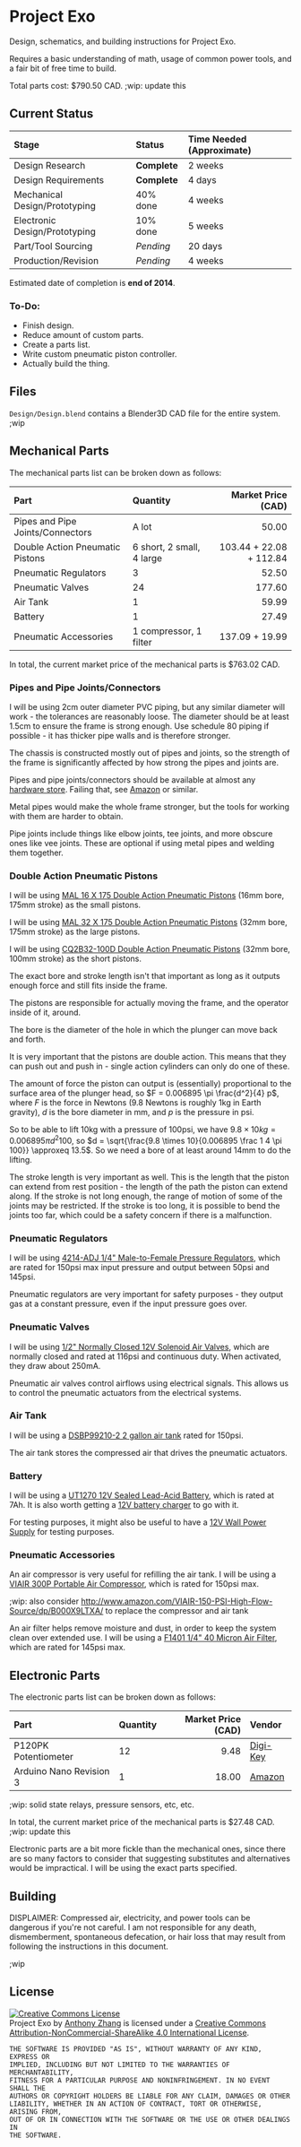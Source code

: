 Project Exo
===========
Design, schematics, and building instructions for Project Exo.

Requires a basic understanding of math, usage of common power tools, and a fair bit of free time to build.

Total parts cost: \$790.50 CAD. ;wip: update this

Current Status
--------------

| Stage                         | Status        | Time Needed (Approximate) |
|:------------------------------|:--------------|:--------------------------|
| Design Research               | **Complete**  | 2 weeks                   |
| Design Requirements           | **Complete**  | 4 days                    |
| Mechanical Design/Prototyping | 40% done      | 4 weeks                   |
| Electronic Design/Prototyping | 10% done      | 5 weeks                   |
| Part/Tool Sourcing            | _Pending_     | 20 days                   |
| Production/Revision           | _Pending_     | 4 weeks                   |

Estimated date of completion is **end of 2014**.

### To-Do:

* Finish design.
* Reduce amount of custom parts.
* Create a parts list.
* Write custom pneumatic piston controller.
* Actually build the thing.

Files
-----

`Design/Design.blend` contains a Blender3D CAD file for the entire system.
;wip

Mechanical Parts
----------------

The mechanical parts list can be broken down as follows:

| Part                             | Quantity                  | Market Price (CAD)      |
|:---------------------------------|:--------------------------|------------------------:|
| Pipes and Pipe Joints/Connectors | A lot                     |                   50.00 |
| Double Action Pneumatic Pistons  | 6 short, 2 small, 4 large | 103.44 + 22.08 + 112.84 |
| Pneumatic Regulators             | 3                         |                   52.50 |
| Pneumatic Valves                 | 24                        |                  177.60 |
| Air Tank                         | 1                         |                   59.99 |
| Battery                          | 1                         |                   27.49 |
| Pneumatic Accessories            | 1 compressor, 1 filter    |          137.09 + 19.99 |

In total, the current market price of the mechanical parts is \$763.02 CAD.

### Pipes and Pipe Joints/Connectors

I will be using 2cm outer diameter PVC piping, but any similar diameter will work - the tolerances are reasonably loose. The diameter should be at least 1.5cm to ensure the frame is strong enough. Use schedule 80 piping if possible - it has thicker pipe walls and is therefore stronger.

The chassis is constructed mostly out of pipes and joints, so the strength of the frame is significantly affected by how strong the pipes and joints are.

Pipes and pipe joints/connectors should be available at almost any [hardware store](http://homehardware.ca/en/rec/index.htm/Plumbing-Electrical/Plumbing/Waterworks/Water-Pipes/Pvc/1-1-4-x-10-PVC-Pressure-Pipe/_/N-2pqfZ67l/Ne-67n/Ntk-All_EN/R-I3262061). Failing that, see [Amazon](http://www.amazon.com/Charlotte-Pipe-PVC-04010-0200/dp/B003OSSDWW/) or similar.

Metal pipes would make the whole frame stronger, but the tools for working with them are harder to obtain.

Pipe joints include things like elbow joints, tee joints, and more obscure ones like vee joints. These are optional if using metal pipes and welding them together.

### Double Action Pneumatic Pistons

I will be using [MAL 16 X 175 Double Action Pneumatic Pistons](http://www.ebay.com/itm/1Pcs-Single-Rod-16-x-175-Dual-Action-Mini-Pneumatic-Cylinder-/141094409413) (16mm bore, 175mm stroke) as the small pistons.

I will be using [MAL 32 X 175 Double Action Pneumatic Pistons](http://www.ebay.com/itm/32mm-Bore-175mm-Stroke-Double-Action-Aluminum-Alloy-Pneumatic-Air-Cylinder-/310973376044) (32mm bore, 175mm stroke) as the large pistons.

I will be using [CQ2B32-100D Double Action Pneumatic Pistons](http://www.ebay.com/itm/General-Model-CQ2B32-100D-Compact-Cylinder-Double-Acting-32-100mm-/360898853102) (32mm bore, 100mm stroke) as the short pistons.

The exact bore and stroke length isn't that important as long as it outputs enough force and still fits inside the frame.

The pistons are responsible for actually moving the frame, and the operator inside of it, around.

The bore is the diameter of the hole in which the plunger can move back and forth.

It is very important that the pistons are double action. This means that they can push out and push in - single action cylinders can only do one of these.

The amount of force the piston can output is (essentially) proportional to the surface area of the plunger head, so $F = 0.006895 \pi \frac{d^2}{4} p$, where $F$ is the force in Newtons (9.8 Newtons is roughly 1kg in Earth gravity), $d$ is the bore diameter in mm, and $p$ is the pressure in psi.

So to be able to lift 10kg with a pressure of 100psi, we have $9.8 \times 10kg = 0.006895 \pi d^2 100$, so $d = \sqrt{\frac{9.8 \times 10}{0.006895 \frac 1 4 \pi 100}} \approxeq 13.5$. So we need a bore of at least around 14mm to do the lifting.

The stroke length is very important as well. This is the length that the piston can extend from rest position - the length of the path the piston can extend along. If the stroke is not long enough, the range of motion of some of the joints may be restricted. If the stroke is too long, it is possible to bend the joints too far, which could be a safety concern if there is a malfunction.

### Pneumatic Regulators

I will be using [4214-ADJ 1/4" Male-to-Female Pressure Regulators](http://www.amazon.com/Coilhose-Pneumatics-4214-ADJ-Adjustable-Regulator/dp/B0037QFFT0/), which are rated for 150psi max input pressure and output between 50psi and 145psi.

Pneumatic regulators are very important for safety purposes - they output gas at a constant pressure, even if the input pressure goes over.

### Pneumatic Valves

I will be using [1/2" Normally Closed 12V Solenoid Air Valves](http://www.ebay.com/itm/Electric-Solenoid-Valve-For-Water-Air-N-C-12V-DC-1-2-Normally-Closed-/370725933898), which are normally closed and rated at 116psi and continuous duty. When activated, they draw about 250mA.

Pneumatic air valves control airflows using electrical signals. This allows us to control the pneumatic actuators from the electrical systems.

### Air Tank

I will be using a [DSBP99210-2 2 gallon air tank](http://www.amazon.com/Smittybilt-99210-2-Gloss-Gallon-Fittings/dp/B003EP2XA8/) rated for 150psi.

The air tank stores the compressed air that drives the pneumatic actuators.

### Battery

I will be using a [UT1270 12V Sealed Lead-Acid Battery](http://www.amazon.ca/UltraTech-UT1270-Sealed-Battery-UT-1270/dp/B00BMUV2VS/), which is rated at 7Ah. It is also worth getting a [12V battery charger](http://www.amazon.com/gp/product/B004EI6A8K/) to go with it.

For testing purposes, it might also be useful to have a [12V Wall Power Supply](http://www.amazon.ca/Quality-Supply-Adapter-Converter-100-240V/dp/B00HSW3X3O/) for testing purposes.

### Pneumatic Accessories

An air compressor is very useful for refilling the air tank. I will be using a [VIAIR 300P Portable Air Compressor](http://www.amazon.ca/VIAIR-30033-300P-Portable-Compressor/dp/B000X90YUO/), which is rated for 150psi max.

;wip: also consider http://www.amazon.com/VIAIR-150-PSI-High-Flow-Source/dp/B000X9LTXA/ to replace the compressor and air tank

An air filter helps remove moisture and dust, in order to keep the system clean over extended use. I will be using a [F1401 1/4" 40 Micron Air Filter](http://www.amazon.com/Primefit-F1401-Filter-60-SCFM-100-PSI/dp/B00IDCYIPK/), which are rated for 145psi max.

Electronic Parts
----------------

The electronic parts list can be broken down as follows:

| Part                             | Quantity                  | Market Price (CAD)      | Vendor                                                                               |
|:---------------------------------|:--------------------------|------------------------:|:-------------------------------------------------------------------------------------|
| P120PK Potentiometer             | 12                        |                    9.48 | [Digi-Key](http://www.digikey.ca/product-search/en?keywords=P120PK)                  |
| Arduino Nano Revision 3          | 1                         |                   18.00 | [Amazon](http://www.amazon.ca/SainSmart-Nano-v3-0-Compatible-Arduino/dp/B00761NDHI/) |
;wip: solid state relays, pressure sensors, etc, etc.

In total, the current market price of the mechanical parts is \$27.48 CAD. ;wip: update this

Electronic parts are a bit more fickle than the mechanical ones, since there are so many factors to consider that suggesting substitutes and alternatives would be impractical. I will be using the exact parts specified.

Building
--------

DISPLAIMER: Compressed air, electricity, and power tools can be dangerous if you're not careful. I am not responsible for any death, dismemberment, spontaneous defecation, or hair loss that may result from following the instructions in this document.

;wip

License
-------

<a rel="license" href="http://creativecommons.org/licenses/by-nc-sa/4.0/"><img alt="Creative Commons License" style="border-width:0" src="http://i.creativecommons.org/l/by-nc-sa/4.0/88x31.png" /></a><br /><span xmlns:dct="http://purl.org/dc/terms/" property="dct:title">Project Exo</span> by <a xmlns:cc="http://creativecommons.org/ns#" href="https://github.com/Uberi/ProjectExo" property="cc:attributionName" rel="cc:attributionURL">Anthony Zhang</a> is licensed under a <a rel="license" href="http://creativecommons.org/licenses/by-nc-sa/4.0/">Creative Commons Attribution-NonCommercial-ShareAlike 4.0 International License</a>.

    THE SOFTWARE IS PROVIDED "AS IS", WITHOUT WARRANTY OF ANY KIND, EXPRESS OR
    IMPLIED, INCLUDING BUT NOT LIMITED TO THE WARRANTIES OF MERCHANTABILITY,
    FITNESS FOR A PARTICULAR PURPOSE AND NONINFRINGEMENT. IN NO EVENT SHALL THE
    AUTHORS OR COPYRIGHT HOLDERS BE LIABLE FOR ANY CLAIM, DAMAGES OR OTHER
    LIABILITY, WHETHER IN AN ACTION OF CONTRACT, TORT OR OTHERWISE, ARISING FROM,
    OUT OF OR IN CONNECTION WITH THE SOFTWARE OR THE USE OR OTHER DEALINGS IN
    THE SOFTWARE.

